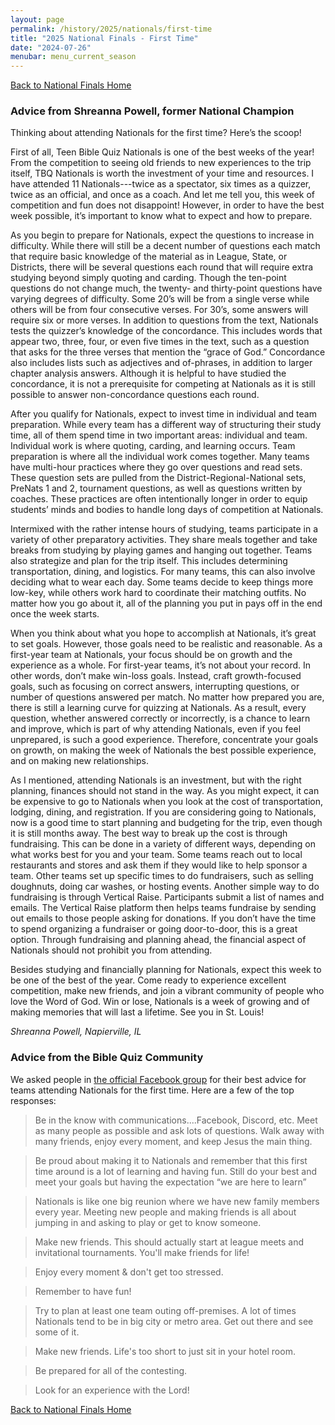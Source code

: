 ```yaml
---
layout: page
permalink: /history/2025/nationals/first-time
title: "2025 National Finals - First Time"
date: "2024-07-26"
menubar: menu_current_season
---
```


<a href="{% link _pages/history/2025/nationals/index.md %}" class="button is-primary">Back to National Finals Home</a>

### Advice from Shreanna Powell, former National Champion

Thinking about attending Nationals for the first time? Here’s the scoop!

First of all, Teen Bible Quiz Nationals is one of the best weeks of the year! From the competition to seeing old friends to new experiences to the trip itself, TBQ Nationals is worth the investment of your time and resources. I have attended 11 Nationals---twice as a spectator, six times as a quizzer, twice as an official, and once as a coach. And let me tell you, this week of competition and fun does not disappoint! However, in order to have the best week possible, it’s important to know what to expect and how to prepare.

​As you begin to prepare for Nationals, expect the questions to increase in difficulty. While there will still be a decent number of questions each match that require basic knowledge of the material as in League, State, or Districts, there will be several questions each round that will require extra studying beyond simply quoting and carding. Though the ten-point questions do not change much, the twenty- and thirty-point questions have varying degrees of difficulty. Some 20’s will be from a single verse while others will be from four consecutive verses. For 30’s, some answers will require six or more verses. In addition to questions from the text, Nationals tests the quizzer’s knowledge of the concordance. This includes words that appear two, three, four, or even five times in the text, such as a question that asks for the three verses that mention the “grace of God.” Concordance also includes lists such as adjectives and of-phrases, in addition to larger chapter analysis answers. Although it is helpful to have studied the concordance, it is not a prerequisite for competing at Nationals as it is still possible to answer non-concordance questions each round.

​After you qualify for Nationals, expect to invest time in individual and team preparation. While every team has a different way of structuring their study time, all of them spend time in two important areas: individual and team. Individual work is where quoting, carding, and learning occurs. Team preparation is where all the individual work comes together. Many teams have multi-hour practices where they go over questions and read sets. These question sets are pulled from the District-Regional-National sets, PreNats 1 and 2, tournament questions, as well as questions written by coaches. These practices are often intentionally longer in order to equip students’ minds and bodies to handle long days of competition at Nationals.

Intermixed with the rather intense hours of studying, teams participate in a variety of other preparatory activities. They share meals together and take breaks from studying by playing games and hanging out together. Teams also strategize and plan for the trip itself. This includes determining transportation, dining, and logistics. For many teams, this can also involve deciding what to wear each day. Some teams decide to keep things more low-key, while others work hard to coordinate their matching outfits. No matter how you go about it, all of the planning you put in pays off in the end once the week starts.

When you think about what you hope to accomplish at Nationals, it’s great to set goals. However, those goals need to be realistic and reasonable. As a first-year team at Nationals, your focus should be on growth and the experience as a whole. For first-year teams, it’s not about your record. In other words, don’t make win-loss goals. Instead, craft growth-focused goals, such as focusing on correct answers, interrupting questions, or number of questions answered per match. No matter how prepared you are, there is still a learning curve for quizzing at Nationals. As a result, every question, whether answered correctly or incorrectly, is a chance to learn and improve, which is part of why attending Nationals, even if you feel unprepared, is such a good experience. Therefore, concentrate your goals on growth, on making the week of Nationals the best possible experience, and on making new relationships.

As I mentioned, attending Nationals is an investment, but with the right planning, finances should not stand in the way. As you might expect, it can be expensive to go to Nationals when you look at the cost of transportation, lodging, dining, and registration. If you are considering going to Nationals, now is a good time to start planning and budgeting for the trip, even though it is still months away. The best way to break up the cost is through fundraising. This can be done in a variety of different ways, depending on what works best for you and your team. Some teams reach out to local restaurants and stores and ask them if they would like to help sponsor a team. Other teams set up specific times to do fundraisers, such as selling doughnuts, doing car washes, or hosting events. Another simple way to do fundraising is through Vertical Raise. Participants submit a list of names and emails. The Vertical Raise platform then helps teams fundraise by sending out emails to those people asking for donations. If you don’t have the time to spend organizing a fundraiser or going door-to-door, this is a great option. Through fundraising and planning ahead, the financial aspect of Nationals should not prohibit you from attending.

Besides studying and financially planning for Nationals, expect this week to be one of the best of the year. Come ready to experience excellent competition, make new friends, and join a vibrant community of people who love the Word of God. Win or lose, Nationals is a week of growing and of making memories that will last a lifetime. See you in St. Louis!

_Shreanna Powell, Napierville, IL_

### Advice from the Bible Quiz Community

We asked people in [the official Facebook group](https://www.facebook.com/groups/agbiblequiz/posts/7232432523460542/) for their best advice for teams attending Nationals for the first time. Here are a few of the top responses:

> Be in the know with communications....Facebook, Discord, etc. Meet as many people as possible and ask lots of questions. Walk away with many friends, enjoy every moment, and keep Jesus the main thing.

> Be proud about making it to Nationals and remember that this first time around is a lot of learning and having fun. Still do your best and meet your goals but having the expectation “we are here to learn”

> Nationals is like one big reunion where we have new family members every year. Meeting new people and making friends is all about jumping in and asking to play or get to know someone.

> Make new friends. This should actually start at league meets and invitational tournaments. You'll make friends for life!

> Enjoy every moment & don't get too stressed.

> Remember to have fun!

> Try to plan at least one team outing off-premises. A lot of times Nationals tend to be in big city or metro area. Get out there and see some of it.

> Make new friends. Life's too short to just sit in your hotel room.

> Be prepared for all of the contesting.

> Look for an experience with the Lord!

<a href="{% link _pages/history/2025/nationals/index.md %}" class="button is-primary">Back to National Finals Home</a>
